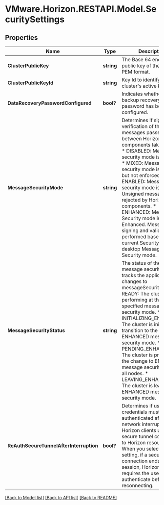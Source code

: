 # VMware.Horizon.RESTAPI.Model.SecuritySettings
## Properties

Name | Type | Description | Notes
------------ | ------------- | ------------- | -------------
**ClusterPublicKey** | **string** | The Base 64 encoded public key of the cluster in PEM format. | 
**ClusterPublicKeyId** | **string** | Key Id to identify the cluster&#39;s active key pair. | [optional] 
**DataRecoveryPasswordConfigured** | **bool?** | Indicates whether the backup recovery password has been configured. | 
**MessageSecurityMode** | **string** | Determines if signing and verification of the JMS messages passed between Horizon components takes place. * DISABLED: Message security mode is disabled. * MIXED: Message security mode is enabled but not enforced. * ENABLED: Message security mode is enabled. Unsigned messages are rejected by Horizon components. * ENHANCED: Message Security mode is Enhanced. Message signing and validation is performed based on the current Security Level and desktop Message Security mode. | 
**MessageSecurityStatus** | **string** | The status of the JMS message security. This tracks the application of changes to messageSecurityMode. * READY: The cluster is performing at the specified message security mode. * INITIALIZING_ENHANCED: The cluster is initializing a transition to the ENHANCED message security mode. * PENDING_ENHANCED: The cluster is propagating the change to ENHANCED message security mode to all nodes. * LEAVING_ENHANCED: The cluster is leaving the ENHANCED message security mode. | 
**ReAuthSecureTunnelAfterInterruption** | **bool?** | Determines if user credentials must be re-authenticated after a network interruption when Horizon clients use secure tunnel connections to Horizon resources. When you select this setting, if a secure tunnel connection ends during a session, Horizon Client requires the user to re-authenticate before reconnecting. | 

[[Back to Model list]](../README.md#documentation-for-models) [[Back to API list]](../README.md#documentation-for-api-endpoints) [[Back to README]](../README.md)

